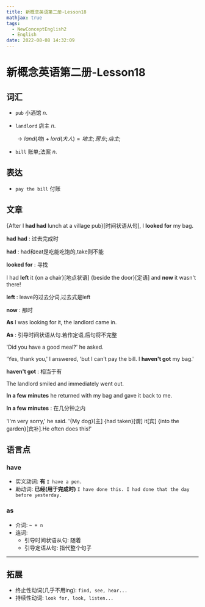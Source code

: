 ```yaml
---
title: 新概念英语第二册-Lesson18
mathjax: true
tags:
  - NewConceptEnglish2
  - English
date: 2022-08-08 14:32:09
---
```

# 新概念英语第二册-Lesson18

## 词汇

-  `pub` 小酒馆 $n.$ 

-  `landlord` 店主 $n.$ 

   $\to land(地) + lord(大人) = 地主;房东;店主;$ 

-  `bill` 账单;法案 $n.$ 

## 表达

-  `pay the bill` 付账

## 文章

{After I **had had** lunch at a village pub}[时间状语从句], I **looked for** my bag. 

 **had had** : 过去完成时

 **had** : had和eat是吃能吃饱的,take则不能

 **looked for** : 寻找

I had **left** it {on a chair}[地点状语] {beside the door}[定语] and **now** it wasn't there!

 **left** : leave的过去分词,过去式是left

 **now** : 那时

 **As** I was looking for it, the landlord came in.

 **As** : 引导时间状语从句.若作定语,后句将不完整

'Did you have a good meal?' he asked.

'Yes, thank you,' I answered, 'but I can't pay the bill. I **haven't got** my bag.'

 **haven't got** : 相当于有

The landlord smiled and immediately went out.

 **In a few minutes** he returned with my bag and gave it back to me.

 **In a few minutes** : 在几分钟之内

'I'm very sorry,' he said. '{My dog}[主] {had taken}[谓] it[宾] {into the garden}[宾补].He often does this!'

## 语言点

### have

- 实义动词: **有**  `I have a pen.` 
- 助动词:  **已经(用于完成时)**  `I have done this. I had done that the day before yesterday.` 

### as

- 介词: `~ + n` 
- 连词: 
  - 引导时间状语从句: 随着
  - 引导定语从句: 指代整个句子

---

## 拓展

- 终止性动词(几乎不用ing): `find, see, hear...` 
- 持续性动词: `look for, look, listen...` 
